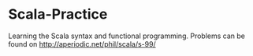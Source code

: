 # Scala-Practice
Learning the Scala syntax and functional programming. Problems can be found on http://aperiodic.net/phil/scala/s-99/
